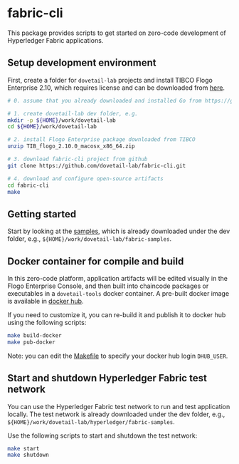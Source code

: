 # fabric-cli

This package provides scripts to get started on zero-code development of Hyperledger Fabric applications.

## Setup development environment

First, create a folder for `dovetail-lab` projects and install TIBCO Flogo Enterprise 2.10, which requires license and can be downloaded from [here](https://edelivery.tibco.com/storefront/eval/tibco-flogo-enterprise/prod11810.html).

```bash
# 0. assume that you already downloaded and installed Go from https://golang.org/doc/install

# 1. create dovetail-lab dev folder, e.g.
mkdir -p ${HOME}/work/dovetail-lab
cd ${HOME}/work/dovetail-lab

# 2. install Flogo Enterprise package downloaded from TIBCO
unzip TIB_flogo_2.10.0_macosx_x86_64.zip

# 3. download fabric-cli project from github
git clone https://github.com/dovetail-lab/fabric-cli.git

# 4. download and configure open-source artifacts
cd fabric-cli
make
```

## Getting started

Start by looking at the [samples](https://github.com/dovetail-lab/fabric-samples), which is already downloaded under the dev folder, e.g., `${HOME}/work/dovetail-lab/fabric-samples`.

## Docker container for compile and build

In this zero-code platform, application artifacts will be edited visually in the Flogo Enterprise Console, and then built into chaincode packages or executables in a `dovetail-tools` docker container. A pre-built docker image is available in [docker hub](https://hub.docker.com/repository/docker/yxuco/dovetail-tools).

If you need to customize it, you can re-build it and publish it to docker hub using the following scripts:

```bash
make build-docker
make pub-docker
```

Note: you can edit the [Makefile](.Makefile) to specify your docker hub login `DHUB_USER`.

## Start and shutdown Hyperledger Fabric test network

You can use the Hyperledger Fabric test network to run and test application locally. The test network is already downloaded under the dev folder, e.g., `${HOME}/work/dovetail-lab/hyperledger/fabric-samples`.

Use the following scripts to start and shutdown the test network:

```bash
make start
make shutdown
```
